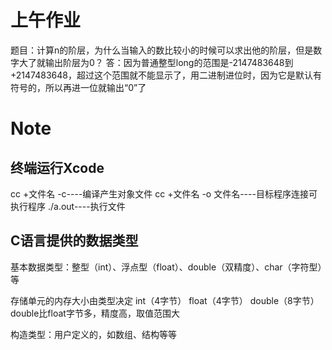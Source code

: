 # 上午作业
题目：计算n的阶层，为什么当输入的数比较小的时候可以求出他的阶层，但是数字大了就输出阶层为0？
答：因为普通整型long的范围是-2147483648到+2147483648，超过这个范围就不能显示了，用二进制进位时，因为它是默认有符号的，所以再进一位就输出“0”了


# Note
## 终端运行Xcode
cc +文件名 -c----编译产生对象文件
cc +文件名 -o 文件名----目标程序连接可执行程序
./a.out----执行文件

## C语言提供的数据类型

基本数据类型：整型（int）、浮点型（float）、double（双精度）、char（字符型）等

存储单元的内存大小由类型决定
int（4字节）
float（4字节）
double（8字节）
double比float字节多，精度高，取值范围大


构造类型：用户定义的，如数组、结构等等